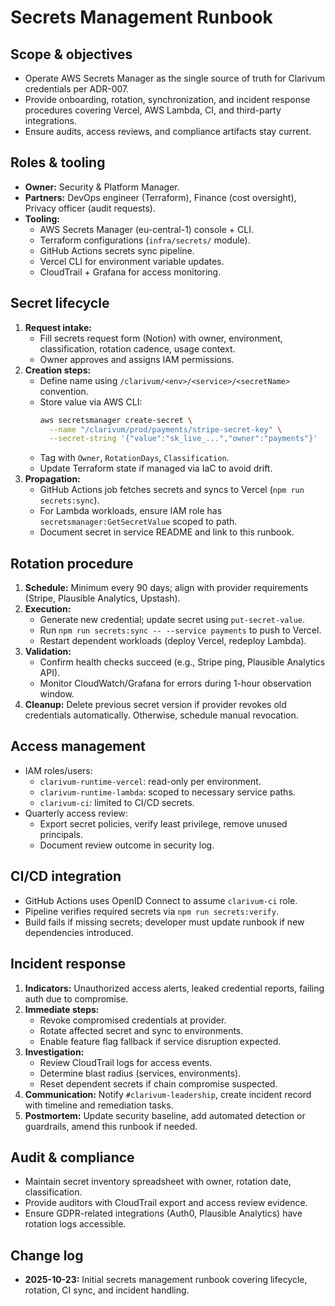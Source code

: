 # Secrets Management Runbook

## Scope & objectives
- Operate AWS Secrets Manager as the single source of truth for Clarivum credentials per ADR-007.
- Provide onboarding, rotation, synchronization, and incident response procedures covering Vercel, AWS Lambda, CI, and third-party integrations.
- Ensure audits, access reviews, and compliance artifacts stay current.

## Roles & tooling
- **Owner:** Security & Platform Manager.
- **Partners:** DevOps engineer (Terraform), Finance (cost oversight), Privacy officer (audit requests).
- **Tooling:**
  - AWS Secrets Manager (eu-central-1) console + CLI.
  - Terraform configurations (`infra/secrets/` module).
  - GitHub Actions secrets sync pipeline.
  - Vercel CLI for environment variable updates.
  - CloudTrail + Grafana for access monitoring.

## Secret lifecycle
1. **Request intake:**
   - Fill secrets request form (Notion) with owner, environment, classification, rotation cadence, usage context.
   - Owner approves and assigns IAM permissions.
2. **Creation steps:**
   - Define name using `/clarivum/<env>/<service>/<secretName>` convention.
   - Store value via AWS CLI:
     ```bash
     aws secretsmanager create-secret \
       --name "/clarivum/prod/payments/stripe-secret-key" \
       --secret-string '{"value":"sk_live_...","owner":"payments"}'
     ```
   - Tag with `Owner`, `RotationDays`, `Classification`.
   - Update Terraform state if managed via IaC to avoid drift.
3. **Propagation:**
   - GitHub Actions job fetches secrets and syncs to Vercel (`npm run secrets:sync`).
   - For Lambda workloads, ensure IAM role has `secretsmanager:GetSecretValue` scoped to path.
   - Document secret in service README and link to this runbook.

## Rotation procedure
1. **Schedule:** Minimum every 90 days; align with provider requirements (Stripe, Plausible Analytics, Upstash).
2. **Execution:**
   - Generate new credential; update secret using `put-secret-value`.
   - Run `npm run secrets:sync -- --service payments` to push to Vercel.
   - Restart dependent workloads (deploy Vercel, redeploy Lambda).
3. **Validation:**
   - Confirm health checks succeed (e.g., Stripe ping, Plausible Analytics API).
   - Monitor CloudWatch/Grafana for errors during 1-hour observation window.
4. **Cleanup:** Delete previous secret version if provider revokes old credentials automatically. Otherwise, schedule manual revocation.

## Access management
- IAM roles/users:
  - `clarivum-runtime-vercel`: read-only per environment.
  - `clarivum-runtime-lambda`: scoped to necessary service paths.
  - `clarivum-ci`: limited to CI/CD secrets.
- Quarterly access review:
  - Export secret policies, verify least privilege, remove unused principals.
  - Document review outcome in security log.

## CI/CD integration
- GitHub Actions uses OpenID Connect to assume `clarivum-ci` role.
- Pipeline verifies required secrets via `npm run secrets:verify`.
- Build fails if missing secrets; developer must update runbook if new dependencies introduced.

## Incident response
1. **Indicators:** Unauthorized access alerts, leaked credential reports, failing auth due to compromise.
2. **Immediate steps:**
   - Revoke compromised credentials at provider.
   - Rotate affected secret and sync to environments.
   - Enable feature flag fallback if service disruption expected.
3. **Investigation:**
   - Review CloudTrail logs for access events.
   - Determine blast radius (services, environments).
   - Reset dependent secrets if chain compromise suspected.
4. **Communication:** Notify `#clarivum-leadership`, create incident record with timeline and remediation tasks.
5. **Postmortem:** Update security baseline, add automated detection or guardrails, amend this runbook if needed.

## Audit & compliance
- Maintain secret inventory spreadsheet with owner, rotation date, classification.
- Provide auditors with CloudTrail export and access review evidence.
- Ensure GDPR-related integrations (Auth0, Plausible Analytics) have rotation logs accessible.

## Change log
- **2025-10-23:** Initial secrets management runbook covering lifecycle, rotation, CI sync, and incident handling.
